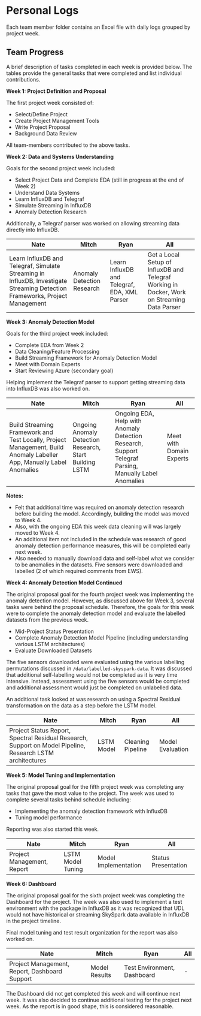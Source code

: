 # Personal Logs

Each team member folder contains an Excel file with daily logs grouped by project week.

## Team Progress

A brief description of tasks completed in each week is provided below. The tables provide the general tasks that were completed and list individual contributions.

**Week 1: Project Definition and Proposal**

The first project week consisted of:

- Select/Define Project
- Create Project Management Tools
- Write Project Proposal
- Background Data Review

All team-members contributed to the above tasks.

**Week 2: Data and Systems Understanding**

Goals for the second project week included:

- Select Project Data and Complete EDA (still in progress at the end of Week 2)
- Understand Data Systems
- Learn InfluxDB and Telegraf
- Simulate Streaming in InfluxDB
- Anomaly Detection Research

Additionally, a Telegraf parser was worked on allowing streaming data directly into InfluxDB.

| Nate | Mitch | Ryan | All |
| --- | --- | --- | --- |
| Learn InfluxDB and Telegraf, Simulate Streaming in InfluxDB, Investigate Streaming Detection Frameworks, Project Management | Anomaly Detection Research | Learn InfluxDB and Telegraf, EDA, XML Parser | Get a Local Setup of InfluxDB and Telegraf Working in Docker, Work on Streaming Data Parser |

**Week 3: Anomaly Detection Model**

Goals for the third project week included:

- Complete EDA from Week 2
- Data Cleaning/Feature Processing
- Build Streaming Framework for Anomaly Detection Model
- Meet with Domain Experts
- Start Reviewing Azure (secondary goal)

Helping implement the Telegraf parser to support getting streaming data into InfluxDB was also worked on.

| Nate | Mitch | Ryan | All |
| --- | --- | --- | --- |
| Build Streaming Framework and Test Locally, Project Management, Build Anomaly Labeller App, Manually Label Anomalies | Ongoing Anomaly Detection Research, Start Building LSTM | Ongoing EDA, Help with Anomaly Detection Research, Support Telegraf Parsing, Manually Label Anomalies | Meet with Domain Experts |

**Notes:** 

- Felt that additional time was required on anomaly detection research before building the model. Accordingly, building the model was moved to Week 4.
- Also, with the ongoing EDA this week data cleaning will was largely moved to Week 4.
- An additional item not included in the schedule was research of good anomaly detection performance measures, this will be completed early next week.
- Also needed to manually download data and self-label what we consider to be anomalies in the datasets. Five sensors were downloaded and labelled (2 of which required comments from EWS).

**Week 4: Anomaly Detection Model Continued**

The original proposal goal for the fourth project week was implementing the anomaly detection model. However, as discussed above for Week 3, several tasks were behind the proposal schedule. Therefore, the goals for this week were to complete the anomaly detection model and evaluate the labelled datasets from the previous week.

- Mid-Project Status Presentation
- Complete Anomaly Detection Model Pipeline (including understanding various LSTM architectures)
- Evaluate Downloaded Datasets

The five sensors downloaded were evaluated using the various labelling permutations discussed in `/data/labelled-skyspark-data`. It was discussed that additional self-labelling would not be completed as it is very time intensive. Instead, assessment using the five sensors would be completed and additional assessment would just be completed on unlabelled data.

An additional task looked at was research on using a Spectral Residual transformation on the data as a step before the LSTM model.

| Nate | Mitch | Ryan | All |
| --- | --- | --- | --- |
| Project Status Report, Spectral Residual Research, Support on Model Pipeline, Research LSTM architectures | LSTM Model | Cleaning Pipeline | Model Evaluation |

**Week 5: Model Tuning and Implementation**

The original proposal goal for the fifth project week was completing any tasks that gave the most value to the project. The week was used to complete several tasks behind schedule including:

- Implementing the anomaly detection framework with InfluxDB
- Tuning model performance

Reporting was also started this week.

| Nate | Mitch | Ryan | All |
| --- | --- | --- | --- |
| Project Management, Report | LSTM Model Tuning | Model Implementation | Status Presentation |

**Week 6: Dashboard**

The original proposal goal for the sixth project week was completing the Dashboard for the project. The week was also used to implement a test environment with the package in InfluxDB as it was recognized that UDL would not have historical or streaming SkySpark data available in InfluxDB in the project timeline.

Final model tuning and test result organization for the report was also worked on.


| Nate | Mitch | Ryan | All |
| --- | --- | --- | --- |
| Project Management, Report, Dashboard Support | Model Results | Test Environment, Dashboard | - |

The Dashboard did not get completed this week and will continue next week. It was also decided to continue additional testing for the project next week. As the report is in good shape, this is considered reasonable.
